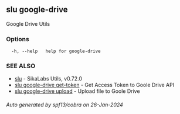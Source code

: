 ## slu google-drive

Google Drive Utils

### Options

```
  -h, --help   help for google-drive
```

### SEE ALSO

* [slu](slu.md)	 - SikaLabs Utils, v0.72.0
* [slu google-drive get-token](slu_google-drive_get-token.md)	 - Get Access Token to Goole Drive API
* [slu google-drive upload](slu_google-drive_upload.md)	 - Upload file to Goole Drive

###### Auto generated by spf13/cobra on 26-Jan-2024
